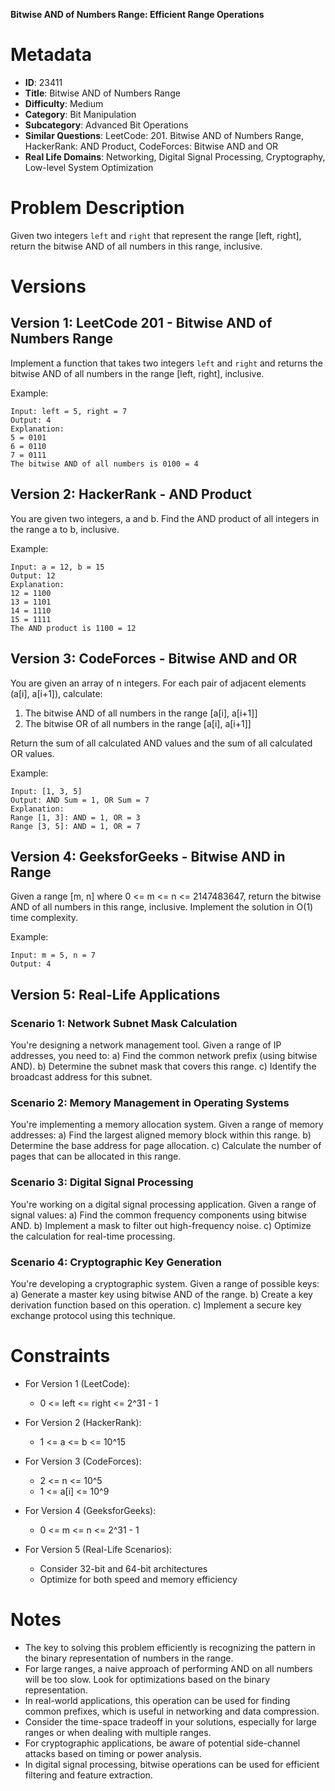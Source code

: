 **Bitwise AND of Numbers Range: Efficient Range Operations**

# Metadata

- **ID**: 23411
- **Title**: Bitwise AND of Numbers Range
- **Difficulty**: Medium
- **Category**: Bit Manipulation
- **Subcategory**: Advanced Bit Operations
- **Similar Questions**: LeetCode: 201. Bitwise AND of Numbers Range, HackerRank: AND Product, CodeForces: Bitwise AND and OR
- **Real Life Domains**: Networking, Digital Signal Processing, Cryptography, Low-level System Optimization

# Problem Description

Given two integers `left` and `right` that represent the range [left, right], return the bitwise AND of all numbers in this range, inclusive.

# Versions

## Version 1: LeetCode 201 - Bitwise AND of Numbers Range

Implement a function that takes two integers `left` and `right` and returns the bitwise AND of all numbers in the range [left, right], inclusive.

Example:

```
Input: left = 5, right = 7
Output: 4
Explanation:
5 = 0101
6 = 0110
7 = 0111
The bitwise AND of all numbers is 0100 = 4
```

## Version 2: HackerRank - AND Product

You are given two integers, a and b. Find the AND product of all integers in the range a to b, inclusive.

Example:

```
Input: a = 12, b = 15
Output: 12
Explanation:
12 = 1100
13 = 1101
14 = 1110
15 = 1111
The AND product is 1100 = 12
```

## Version 3: CodeForces - Bitwise AND and OR

You are given an array of n integers. For each pair of adjacent elements (a[i], a[i+1]), calculate:

1. The bitwise AND of all numbers in the range [a[i], a[i+1]]
2. The bitwise OR of all numbers in the range [a[i], a[i+1]]

Return the sum of all calculated AND values and the sum of all calculated OR values.

Example:

```
Input: [1, 3, 5]
Output: AND Sum = 1, OR Sum = 7
Explanation:
Range [1, 3]: AND = 1, OR = 3
Range [3, 5]: AND = 1, OR = 7
```

## Version 4: GeeksforGeeks - Bitwise AND in Range

Given a range [m, n] where 0 <= m <= n <= 2147483647, return the bitwise AND of all numbers in this range, inclusive. Implement the solution in O(1) time complexity.

Example:

```
Input: m = 5, n = 7
Output: 4
```

## Version 5: Real-Life Applications

### Scenario 1: Network Subnet Mask Calculation

You're designing a network management tool. Given a range of IP addresses, you need to:
a) Find the common network prefix (using bitwise AND).
b) Determine the subnet mask that covers this range.
c) Identify the broadcast address for this subnet.

### Scenario 2: Memory Management in Operating Systems

You're implementing a memory allocation system. Given a range of memory addresses:
a) Find the largest aligned memory block within this range.
b) Determine the base address for page allocation.
c) Calculate the number of pages that can be allocated in this range.

### Scenario 3: Digital Signal Processing

You're working on a digital signal processing application. Given a range of signal values:
a) Find the common frequency components using bitwise AND.
b) Implement a mask to filter out high-frequency noise.
c) Optimize the calculation for real-time processing.

### Scenario 4: Cryptographic Key Generation

You're developing a cryptographic system. Given a range of possible keys:
a) Generate a master key using bitwise AND of the range.
b) Create a key derivation function based on this operation.
c) Implement a secure key exchange protocol using this technique.

# Constraints

- For Version 1 (LeetCode):

  - 0 <= left <= right <= 2^31 - 1

- For Version 2 (HackerRank):

  - 1 <= a <= b <= 10^15

- For Version 3 (CodeForces):

  - 2 <= n <= 10^5
  - 1 <= a[i] <= 10^9

- For Version 4 (GeeksforGeeks):

  - 0 <= m <= n <= 2^31 - 1

- For Version 5 (Real-Life Scenarios):
  - Consider 32-bit and 64-bit architectures
  - Optimize for both speed and memory efficiency

# Notes

- The key to solving this problem efficiently is recognizing the pattern in the binary representation of numbers in the range.
- For large ranges, a naive approach of performing AND on all numbers will be too slow. Look for optimizations based on the binary representation.
- In real-world applications, this operation can be used for finding common prefixes, which is useful in networking and data compression.
- Consider the time-space tradeoff in your solutions, especially for large ranges or when dealing with multiple ranges.
- For cryptographic applications, be aware of potential side-channel attacks based on timing or power analysis.
- In digital signal processing, bitwise operations can be used for efficient filtering and feature extraction.
